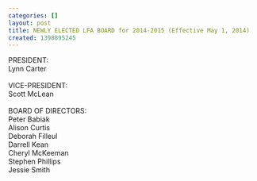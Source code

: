 ```yaml
---
categories: []
layout: post
title: NEWLY ELECTED LFA BOARD for 2014-2015 (Effective May 1, 2014)
created: 1398895245
---
```

<div>
	PRESIDENT:</div>
<div>
	Lynn Carter<br />
	&nbsp;</div>
<div>
	VICE-PRESIDENT:</div>
<div>
	Scott McLean<br />
	&nbsp;</div>
<div>
	BOARD OF DIRECTORS:</div>
<div>
	Peter Babiak</div>
<div>
	Alison Curtis</div>
<div>
	Deborah Filleul</div>
<div>
	Darrell Kean</div>
<div>
	Cheryl McKeeman</div>
<div>
	Stephen Phillips</div>
<div>
	Jessie Smith</div>
